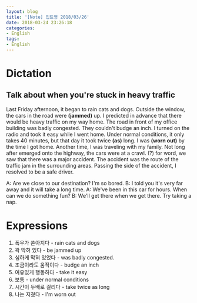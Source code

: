 ```yaml
---
layout: blog
title: '[Note] 입트영 2018/03/26'
date: 2018-03-24 23:26:18
categories: 
- English
tags:
- English
---
```


# Dictation
## Talk about when you're stuck in heavy traffic

Last Friday afternoon, it began to rain cats and dogs. Outside the window, the cars in the road were **(jammed)** up. I predicted in advance that there would be heavy traffic on my way home. The road in front of my office building was badly congested. They couldn't budge an inch. I turned on the radio and took it easy while I went home. Under normal conditions, it only takes 40 minutes, but that day it took twice **(as)** long. I was **(worn out)** by the time I got home. Another time, I was traveling with my family. Not long after emerged onto the highway, the cars were at a crawl. (?) for word, we saw that there was a major accident. The accident was the route of the traffic jam in the surrounding areas. Passing the side of the accident, I resolved to be a safe driver.

A: Are we close to our destination? I'm so bored.
B: I told you it's very far away and it will take a long time.
A: We've been in this car for hours. When can we do something fun?
B: We'll get there when we get there. Try taking a nap.

# Expressions

1. 폭우가 쏟아지다 - rain cats and dogs
1. 꽉 막혀 있다 - be jammed up
1. 심하게 막혀 있었다 - was badly congested.
1. 조금이라도 움직이다 - budge an inch
1. 여유있게 행동하다 - take it easy
1. 보통 - under normal conditions
1. 시간이 두배로 걸리다 - take twice as long
1. 나는 지쳤다 - I'm worn out